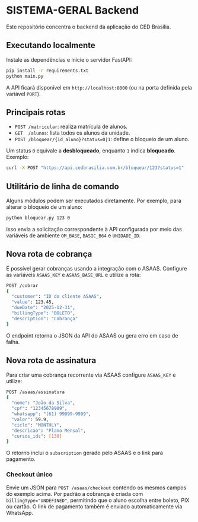 # SISTEMA-GERAL Backend

Este repositório concentra o backend da aplicação do CED Brasília.

## Executando localmente

Instale as dependências e inicie o servidor FastAPI:

```bash
pip install -r requirements.txt
python main.py
```

A API ficará disponível em `http://localhost:8000` (ou na porta definida pela variável `PORT`).

## Principais rotas

- `POST /matricular`: realiza matrícula de alunos.
- `GET  /alunos`: lista todos os alunos da unidade.
- `POST /bloquear/{id_aluno}?status=0|1`: define o bloqueio de um aluno.

Um status `0` equivale a **desbloqueado**, enquanto `1` indica **bloqueado**. Exemplo:

```bash
curl -X POST "https://api.cedbrasilia.com.br/bloquear/123?status=1"
```

## Utilitário de linha de comando

Alguns módulos podem ser executados diretamente. Por exemplo, para alterar o bloqueio de um aluno:

```bash
python bloquear.py 123 0
```

Isso envia a solicitação correspondente à API configurada por meio das variáveis de ambiente `OM_BASE`, `BASIC_B64` e `UNIDADE_ID`.

## Nova rota de cobrança

É possível gerar cobranças usando a integração com o ASAAS. Configure as variáveis `ASAAS_KEY` e `ASAAS_BASE_URL` e utilize a rota:

```bash
POST /cobrar
{
  "customer": "ID do cliente ASAAS",
  "value": 123.45,
  "dueDate": "2025-12-31",
  "billingType": "BOLETO",
  "description": "Cobrança"
}
```

O endpoint retorna o JSON da API do ASAAS ou gera erro em caso de falha.

## Nova rota de assinatura

Para criar uma cobrança recorrente via ASAAS configure `ASAAS_KEY` e utilize:

```bash
POST /asaas/assinatura
{
  "nome": "João da Silva",
  "cpf": "12345678909",
  "whatsapp": "(61) 99999-9999",
  "valor": 59.9,
  "ciclo": "MONTHLY",
  "descricao": "Plano Mensal",
  "cursos_ids": [130]
}
```

O retorno inclui o `subscription` gerado pelo ASAAS e o link para pagamento.

### Checkout único

Envie um JSON para `POST /asaas/checkout` contendo os mesmos campos do exemplo
acima. Por padrão a cobrança é criada com `billingType="UNDEFINED"`, permitindo
que o aluno escolha entre boleto, PIX ou cartão. O link de pagamento também é
enviado automaticamente via WhatsApp.

